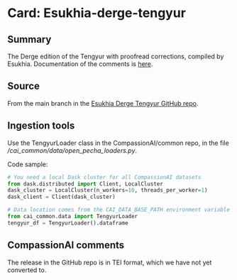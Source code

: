 # Card: Esukhia-derge-tengyur

## Summary

The Derge edition of the Tengyur with proofread corrections, compiled by Esukhia. Documentation of the comments is [here](https://github.com/Esukhia/derge-tengyur/blob/master/README.md).

## Source

From the main branch in the [Esukhia Derge Tengyur GitHub repo](https://github.com/Esukhia/derge-tengyur).

## Ingestion tools

Use the TengyurLoader class in the CompassionAI/common repo, in the file _/cai_common/data/open_pecha_loaders.py_.

Code sample:

```python
# You need a local Dask cluster for all CompassionAI datasets
from dask.distributed import Client, LocalCluster
dask_cluster = LocalCluster(n_workers=10, threads_per_worker=1)
dask_client = Client(dask_cluster)

# Data location comes from the CAI_DATA_BASE_PATH environment variable
from cai_common.data import TengyurLoader
tengyur_df = TengyurLoader().dataframe
```

## CompassionAI comments

The release in the GitHub repo is in TEI format, which we have not yet converted to.
